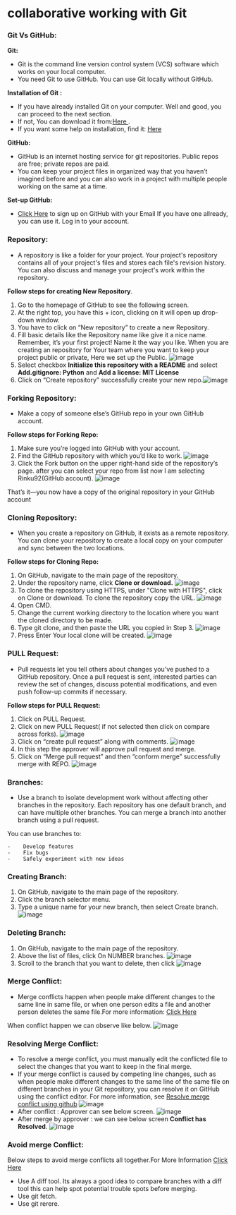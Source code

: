 ﻿﻿﻿﻿﻿﻿﻿﻿﻿﻿﻿﻿﻿﻿﻿﻿﻿﻿﻿﻿﻿﻿﻿﻿﻿﻿﻿﻿﻿﻿﻿﻿﻿﻿﻿﻿﻿﻿﻿﻿﻿﻿﻿﻿﻿﻿﻿﻿﻿﻿﻿﻿﻿﻿﻿﻿﻿﻿﻿﻿﻿﻿﻿﻿﻿﻿﻿﻿﻿﻿﻿﻿﻿﻿﻿﻿﻿﻿﻿﻿﻿﻿﻿﻿﻿﻿﻿﻿﻿﻿﻿﻿﻿﻿﻿﻿﻿﻿ #  collaborative working with Git### **Git Vs GitHub:****Git:**- Git is the command line version control system (VCS) software which works on your local computer.- You need Git to use GitHub. You can use Git locally without GitHub.**Installation of Git :**- If you have already installed Git on your computer. Well and good, you can proceed to the next section.- If not, You can download it from:[Here ]( https://git-scm.com/downloads).- If you want some help on installation, find it: [Here ](https://git-scm.com/book/en/v2/Getting-Started-Installing-Git)**GitHub:**- GitHub is an internet hosting service for git repositories. Public repos are free; private repos are paid.- You can keep your project files in organized way that you haven’t imagined before and you can also work in a project with multiple people working on the same at a time. **Set-up GitHub:**- [Click Here](https://github.com/join) to sign up on GitHub with your Email If you have one allready, you can use it. Log in to your account.###  **Repository:**- A repository is like a folder for your project. Your project's repository contains all of your project's files and stores each file's revision history. You can also discuss and manage your project's work within the repository.**Follow steps for creating New Repository**.1. Go to the homepage of GitHub to see the following screen.2. At the right top, you have this + icon, clicking on it will open up drop-down window.    3. You have to click on “New repository” to create a new Repository. 4. Fill  basic details like the Repository name like give it a nice name. Remember, it’s your first project! Name it the way you like. When you are creating an repository for Your team where you want to keep your project public or private, Here we set up the Public. ![image](images/r_createrepo.PNG)5. Select checkbox **Initialize this repository with a README**  and select **Add.gitignore: Python** and **Add a license: MIT License**6. Click on “Create repository” successfully create your new repo.![image](images/r_createrepo2.PNG)### **Forking Repository:**- Make a copy of someone else’s GitHub repo in your own GitHub account.**Follow steps for Forking Repo:**1. Make sure you’re logged into GitHub with your account.2. Find the GitHub repository with which you’d like to work.  ![image](images/r_fork1.PNG)3. Click the Fork button on the upper right-hand side of the repository’s page. after you can select your repo from list now I am selecting Rinku92(GitHub account). ![image](images/r_fork2.PNG)That’s it—you now have a copy of the original repository in your GitHub account### **Cloning Repository:**- When you create a repository on GitHub, it exists as a remote repository. You can clone your repository to create a local copy on your computer and sync between the two locations.**Follow steps for Cloning Repo:**1. On GitHub, navigate to the main page of the repository.2. Under the repository name, click **Clone or download.**  ![image](images/r_clone1.PNG)3. To clone the repository using HTTPS, under "Clone with HTTPS", click on Clone or download. To clone the repository copy the URL. ![image](images/r_clone4.PNG)4. Open CMD.5. Change the current working directory to the location where you want the cloned directory to be made.6. Type git clone, and then paste the URL you copied in Step 3. ![image](images/r_clone2.PNG)7. Press Enter Your local clone will be created. ![image](images/r_clone3.PNG)###  **PULL Request:**- Pull requests let you tell others about changes you've pushed to a GitHub repository. Once a pull request is sent, interested parties can review the set of changes, discuss potential modifications, and even push follow-up commits if necessary.**Follow steps for PULL Request:**1. Click on PULL Request.2. Click on new PULL Request( if not selected then click on compare across forks). ![image](images/r_pull1.PNG)3. Click on “create pull request” along with comments. ![image](images/r_pull2.PNG)4. In this step the approver will  approve pull request and merge.5. Click on “Merge pull request” and then “conform merge” successfully merge with REPO. ![image](images/r_pull3.PNG)### **Branches:**- Use a branch to isolate development work without affecting other branches in the repository. Each repository has one default branch, and can have multiple other branches. You can merge a branch into another branch using a pull request. You can use branches to:     -    Develop features    -    Fix bugs     -    Safely experiment with new ideas### **Creating Branch:**1. On GitHub, navigate to the main page of the repository.2. Click the branch selector menu. 3. Type a unique name for your new branch, then select Create branch.  ![image](images/r_branch.PNG)### **Deleting Branch:**1. On GitHub, navigate to the main page of the repository.2. Above the list of files, click On NUMBER branches. ![image](images/r_delete1.PNG)3. Scroll to the branch that you want to delete, then click  ![image](images/r_delete2.PNG)### **Merge Conflict:**- Merge conflicts happen when people make different changes to the same line in same file, or when one person edits a file and another person deletes the same file.For more information: [Click Here](https://help.github.com/en/articles/about-merge-conflicts)When conflict happen we can observe like below.  ![image](images/r_merge1.PNG)### **Resolving Merge Conflict:**- To resolve a merge conflict, you must manually edit the conflicted file to select the changes that you want to keep in the final merge.- If your merge conflict is caused by competing line changes, such as when people make different changes to the same line of the same file on different branches in your Git repository, you can resolve it on GitHub using the conflict editor. For more information, see [Resolve merge conflict using github](https://help.github.com/en/articles/resolving-a-merge-conflict-on-github)  ![image](images/r_resolveconflict1.PNG)- After conflict : Approver can see below screen.  ![image](images/r_resolveconflict2.PNG)- After merge by approver : we can  see below screen **Conflict has Resolved**.  ![image](images/r_resolveconflict3.PNG)### **Avoid merge Conflict:**Below steps to avoid merge conflicts all together.For More Information [Click Here ](https://dev.to/samuyi/how-to-avoid-merge-conflicts-3j8d)- Use A diff tool. Its always a good idea to compare branches with a diff tool this can help spot potential trouble spots before merging.- Use git fetch.- Use git rerere.